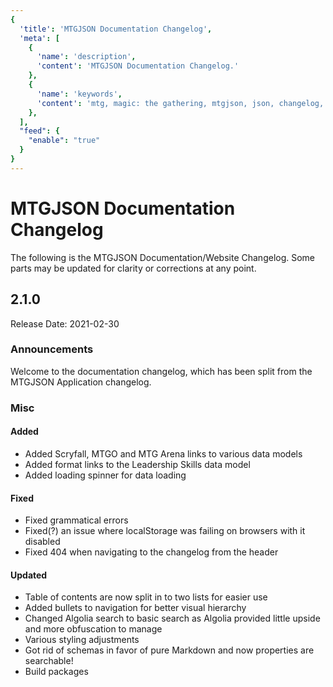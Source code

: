 ```yaml
---
{
  'title': 'MTGJSON Documentation Changelog',
  'meta': [
    {
      'name': 'description',
      'content': 'MTGJSON Documentation Changelog.'
    },
    {
      'name': 'keywords',
      'content': 'mtg, magic: the gathering, mtgjson, json, changelog, docs, docs changelog',
    },
  ],
  "feed": {
    "enable": "true"
  }
}
---
```


# MTGJSON Documentation Changelog
The following is the MTGJSON Documentation/Website Changelog. Some parts may be updated for clarity or corrections at any point.

## 2.1.0
Release Date: 2021-02-30

### Announcements
Welcome to the documentation changelog, which has been split from the MTGJSON Application changelog.

### Misc
#### Added
- Added Scryfall, MTGO and MTG Arena links to various data models
- Added format links to the Leadership Skills data model
- Added loading spinner for data loading
#### Fixed
- Fixed grammatical errors
- Fixed(?) an issue where localStorage was failing on browsers with it disabled
- Fixed 404 when navigating to the changelog from the header
#### Updated
- Table of contents are now split in to two lists for easier use
- Added bullets to navigation for better visual hierarchy
- Changed Algolia search to basic search as Algolia provided little upside and more obfuscation to manage
- Various styling adjustments
- Got rid of schemas in favor of pure Markdown and now properties are searchable!
- Build packages
